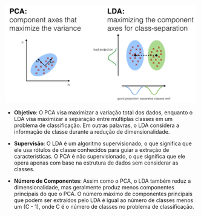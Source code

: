 
![](./assets/diferenca-entre-pca-e-lda.png)

- **Objetivo**: O PCA visa maximizar a variação total dos dados, enquanto o LDA visa maximizar a separação entre múltiplas classes em um problema de classificação. Em outras palavras, o LDA considera a informação de classe durante a redução de dimensionalidade.

- **Supervisão**: O LDA é um algoritmo supervisionado, o que significa que ele usa rótulos de classe conhecidos para guiar a extração de características. O PCA é não supervisionado, o que significa que ele opera apenas com base na estrutura de dados sem considerar as classes.

- **Número de Componentes**: Assim como o PCA, o LDA também reduz a dimensionalidade, mas geralmente produz menos componentes principais do que o PCA. O número máximo de componentes principais que podem ser extraídos pelo LDA é igual ao número de classes menos um (C - 1), onde C é o número de classes no problema de classificação.